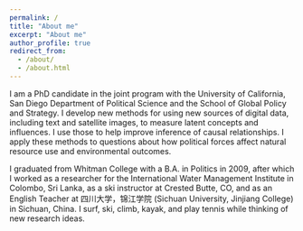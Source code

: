 ```yaml
---
permalink: /
title: "About me"
excerpt: "About me"
author_profile: true
redirect_from: 
  - /about/
  - /about.html
---
```


I am a PhD candidate in the joint program with the University of California, San Diego Department of Political Science and the School of Global Policy and Strategy. I develop new methods for using new sources of digital data, including text and satellite images, to measure latent concepts and influences. I use those to help improve inference of causal relationships. I apply these methods to questions about how political forces affect natural resource use and environmental outcomes. 

I graduated from Whitman College with a B.A. in Politics in 2009, after which I worked as a researcher for the International Water Management Institute in Colombo, Sri Lanka, as a ski instructor at Crested Butte, CO, and as an English Teacher at 四川大学，锦江学院 (Sichuan University, Jinjiang College) in Sichuan, China. I surf, ski, climb, kayak, and play tennis while thinking of new research ideas.
